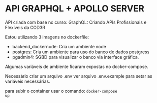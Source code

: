 # API GRAPHQL + APOLLO SERVER
API criada com base no curso: 
GraphQL: Criando APIs Profissionais e Flexíveis da COD3R

Estou utilizando 3 imagens no dockerfile:

- backend_dockernode: Cria um ambiente node
- postgres: Cria um ambiente para uso do banco de dados postgress
- pgadmin4: SGBD para visualizar o banco via interface gráfica.

Algumas variáveis de ambiente ficaram expostas no docker-compose.

Necessário criar um arquivo .env ver arquivo .env.example para setar as variáveis necessárias.

para subir o container usar o comando:
<code>docker-compose up</code>